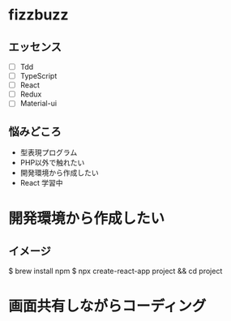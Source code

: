 # fizzbuzz

## エッセンス
- [ ] Tdd
- [ ] TypeScript
- [ ] React
- [ ] Redux
- [ ] Material-ui

## 悩みどころ
- 型表現プログラム
- PHP以外で触れたい
- 開発環境から作成したい
- React 学習中


# 開発環境から作成したい
## イメージ
$ brew install npm
$ npx create-react-app project && cd project

# 画面共有しながらコーディング





